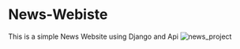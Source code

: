 # News-Webiste
This is a simple News Website using Django and Api
![news_project](https://user-images.githubusercontent.com/82701298/189330263-9ed1b23f-1002-4662-acee-41629e9a1e5a.png)
